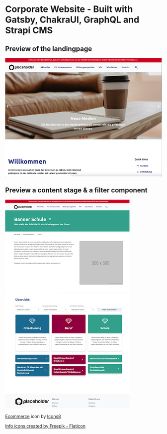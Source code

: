 # Corporate Website - Built with Gatsby, ChakraUI, GraphQL and Strapi CMS

## Preview of the landingpage

![preview of the landingpage](src/images/preview_home.png)

## Preview a content stage & a filter component

![preview of a content stage](src/images/preview_stage.png)
![preview of a filter component](src/images/preview_filter.png)

<a target="_blank" href="https://icons8.com/icon/YFn1QHQKdou6/ecommerce">Ecommerce</a> icon by <a target="_blank" href="https://icons8.com">Icons8</a>

<a href="https://www.flaticon.com/free-icons/info" title="info icons">Info icons created by Freepik - Flaticon</a>
